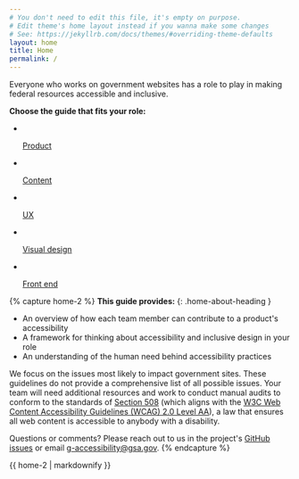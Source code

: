 ```yaml
---
# You don't need to edit this file, it's empty on purpose.
# Edit theme's home layout instead if you wanna make some changes
# See: https://jekyllrb.com/docs/themes/#overriding-theme-defaults
layout: home
title: Home
permalink: /
---
```


<div class="home-list">
  <div class="usa-grid">
    <div class="usa-width-three-fourths1">
      <p class="home-list-text">Everyone who works on government websites has a role to play in making federal resources accessible and inclusive.</p>
      <p class="home-list-text"><b>Choose the guide that fits your role:</b></p>
      <ul class="home-roles-list">
        <li>
          <a href="{{ site.baseurl }}/product/getting-started/">
            <img src="{{ site.baseurl }}/assets/img/icons/product.svg" alt="">
            <p>Product</p>
          </a>
        </li>
        <li>
          <a href="{{ site.baseurl }}/content-design/getting-started/">
            <img src="{{ site.baseurl }}/assets/img/icons/content.svg" alt="">
            <p>Content</p>
          </a>
        </li>
        <li>
          <a href="{{ site.baseurl }}/ux/getting-started/">
            <img src="{{ site.baseurl }}/assets/img/icons/ux.svg" alt="">
            <p>UX</p>
          </a>
        </li>
        <li>
          <a href="{{ site.baseurl }}/visual-design/getting-started/">
            <img src="{{ site.baseurl }}/assets/img/icons/visual-design.svg" alt="">
            <p>Visual design</p>
          </a>
        </li>
        <li>
          <a href="{{ site.baseurl }}/front-end/getting-started/">
            <img src="{{ site.baseurl }}/assets/img/icons/front-end.svg" alt="">
            <p>Front end</p>
          </a>
        </li>
      </ul>
    </div>
  </div>
</div>

{% capture home-2 %}
**This guide provides:**
{: .home-about-heading }

<ul class="list-none">
  <li><i class="fa fa-circle" aria-hidden="true"></i>An overview of how each team member can contribute to a product's accessibility</li>
  <li><i class="fa fa-circle" aria-hidden="true"></i>A framework for thinking about accessibility and inclusive design in your role</li>
  <li><i class="fa fa-circle" aria-hidden="true"></i>An understanding of the human need behind accessibility practices</li>
</ul>
<!-- - An overview of how each team member can contribute to a product's accessibility
- A framework for thinking about accessibility and inclusive design in your role
- An understanding of the human need behind accessibility practices -->

We focus on the issues most likely to impact government sites. These guidelines do not provide a comprehensive list of all possible issues. Your team will need additional resources and work to conduct manual audits to conform to the standards of [Section 508](https://www.section508.gov/) (which aligns with the [W3C Web Content Accessibility Guidelines (WCAG) 2.0 Level AA](https://www.w3.org/WAI/WCAG20/quickref/)), a law that ensures all web content is accessible to anybody with a disability.

Questions or comments? Please reach out to us in the project's [GitHub issues](https://github.com/18F/accessibility-playbook/issues/) or email [g-accessibility@gsa.gov](mailto:g-accessibility@gsa.gov).
{% endcapture %}

<div class="usa-grid usa-content home-section-about">
{{ home-2 | markdownify }}
</div>